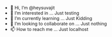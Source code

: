 - 👋 Hi, I’m @heysuvajit
- 👀 I’m interested in ... Just testing
- 🌱 I’m currently learning ... Just Kidding
- 💞️ I’m looking to collaborate on ... Just nothing
- 📫 How to reach me ... Just localhost

<!---
heysuvajit/heysuvajit is a ✨ special ✨ repository because its `README.md` (this file) appears on your GitHub profile.
You can click the Preview link to take a look at your changes.
--->
